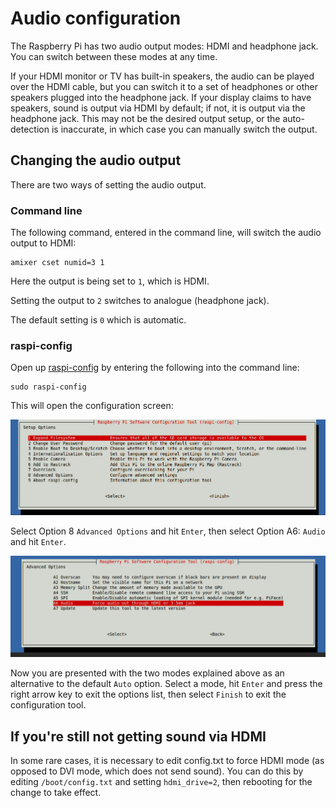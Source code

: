 # Audio configuration

The Raspberry Pi has two audio output modes: HDMI and headphone jack. You can switch between these modes at any time.

If your HDMI monitor or TV has built-in speakers, the audio can be played over the HDMI cable, but you can switch it to a set of headphones or other speakers plugged into the headphone jack. If your display claims to have speakers, sound is output via HDMI by default; if not, it is output via the headphone jack. This may not be the desired output setup, or the auto-detection is inaccurate, in which case you can manually switch the output.

## Changing the audio output

There are two ways of setting the audio output.

### Command line

The following command, entered in the command line, will switch the audio output to HDMI:

```
amixer cset numid=3 1
```

Here the output is being set to `1`, which is HDMI.

Setting the output to `2` switches to analogue (headphone jack).

The default setting is `0` which is automatic.

### raspi-config

Open up [raspi-config](raspi-config.md) by entering the following into the command line:

```
sudo raspi-config
```

This will open the configuration screen:

![](images/raspi-config.png)

Select Option 8 `Advanced Options` and hit `Enter`, then select Option A6: `Audio` and hit `Enter`.

![](images/raspi-config-audio.png)

Now you are presented with the two modes explained above as an alternative to the default `Auto` option. Select a mode, hit `Enter` and press the right arrow key to exit the options list, then select `Finish` to exit the configuration tool.

## If you're still not getting sound via HDMI

In some rare cases, it is necessary to edit config.txt to force HDMI mode (as opposed to DVI mode, which does not send sound). You can do this by editing `/boot/config.txt` and setting `hdmi_drive=2`, then rebooting for the change to take effect.
